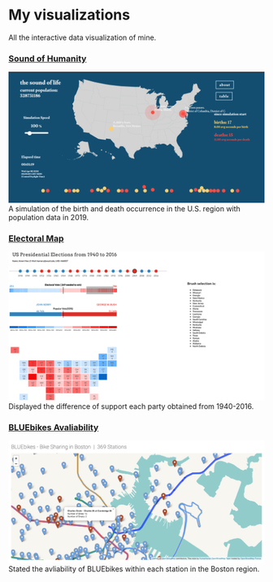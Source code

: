 # My visualizations

All the interactive data visualization of mine.


### [Sound of Humanity](https://washuvis.github.io/soundofhumanity/draft-v4/index.html)
![Sound of Humanity](img/SoundOfHumanity.png)
A simulation of the birth and death occurrence in the U.S. region with population data in 2019.


### [Electoral Map](datavis/Electoral)

![Election Map](img/ElectionMap.png)
Displayed the difference of support each party obtained from 1940-2016.

### [BLUEbikes Avaliability](datavis/BLUEbikes)
![BLUEbikes](img/bluebikes.png)
Stated the avliability of BLUEbikes within each station in the Boston region.


